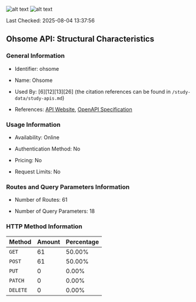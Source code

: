![alt text](https://img.shields.io/badge/OpenAPI_Specification-Valid-brightgreen.svg) ![alt text](https://img.shields.io/badge/Server_URL-Invalid-red.svg) 

Last Checked: 2025-08-04 13:37:56

## Ohsome API: Structural Characteristics

### General Information

- Identifier: ohsome

- Name: Ohsome

- Used By: [6][12][13][26] (the citation references can be found in `/study-data/study-apis.md`)

- References: [API Website](https://docs.ohsome.org/ohsome-api), [OpenAPI Specification](https://github.com/GIScience/ohsome-api/blob/main/docs/_static/swagger-aggregation.json)

### Usage Information

- Availability: Online

- Authentication Method: No

- Pricing: No

- Request Limits: No

### Routes and Query Parameters Information

- Number of Routes: 61

- Number of Query Parameters: 18

### HTTP Method Information

| Method | Amount | Percentage |
|--------|--------|------------|
| `GET` | 61 | 50.00% |
| `POST` | 61 | 50.00% |
| `PUT` | 0 | 0.00% |
| `PATCH` | 0 | 0.00% |
| `DELETE` | 0 | 0.00% |
